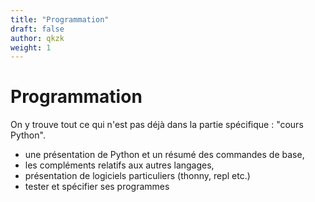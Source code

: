 ```yaml
---
title: "Programmation"
draft: false
author: qkzk
weight: 1
---
```


# Programmation

On y trouve tout ce qui n'est pas déjà dans la partie spécifique : "cours Python".

* une présentation de Python et un résumé des commandes de base,
* les compléments relatifs aux autres langages,
* présentation de logiciels particuliers (thonny, repl etc.)
* tester et spécifier ses programmes
